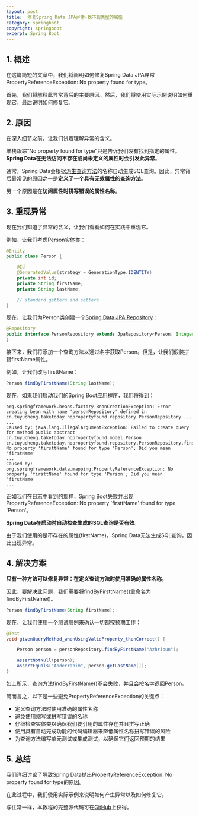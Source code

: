 ```yaml
---
layout: post
title:  修复Spring Data JPA异常-找不到类型的属性
category: springboot
copyright: springboot
excerpt: Spring Boot
---
```


## 1. 概述

在这篇简短的文章中，我们将阐明如何修复Spring Data JPA异常PropertyReferenceException: No property found for type。

首先，我们将解释此异常背后的主要原因。然后，我们将使用实际示例说明如何重现它，最后说明如何修复它。

## 2. 原因

在深入细节之前，让我们试着理解异常的含义。

堆栈跟踪“No property found for type”只是告诉我们没有找到指定的属性。**Spring Data在无法访问不存在或尚未定义的属性时会引发此异常**。

通常，Spring Data会根据[派生查询方法](https://www.baeldung.com/spring-data-derived-queries)的名称自动生成SQL查询。因此，异常背后最常见的原因之一是**定义了一个具有无效属性的查询方法**。

另一个原因是在**访问属性时拼写错误的属性名称**。

## 3. 重现异常

现在我们知道了异常的含义，让我们看看如何在实践中重现它。

例如，让我们考虑Person[实体类](https://www.baeldung.com/jpa-entities)：

```java
@Entity
public class Person {

    @Id
    @GeneratedValue(strategy = GenerationType.IDENTITY)
    private int id;
    private String firstName;
    private String lastName;

    // standard getters and setters
}
```

现在，让我们为Person类创建一个[Spring Data JPA Repository](https://www.baeldung.com/spring-data-repositories)：

```java
@Repository
public interface PersonRepository extends JpaRepository<Person, Integer> {
}
```

接下来，我们将添加一个查询方法以通过名字获取Person。但是，让我们假装拼错firstName属性。

例如，让我们改写firsttName：

```java
Person findByFirsttName(String lastName);
```

现在，如果我们启动我们的Spring Boot应用程序，我们将得到：

```shell
org.springframework.beans.factory.BeanCreationException: Error creating bean with name 'personRepository' defined in cn.tuyucheng.taketoday.nopropertyfound.repository.PersonRepository ...
...
Caused by: java.lang.IllegalArgumentException: Failed to create query for method public abstract cn.tuyucheng.taketoday.nopropertyfound.model.Person cn.tuyucheng.taketoday.nopropertyfound.repository.PersonRepository.findByFirsttName(java.lang.String)! 
No property 'firsttName' found for type 'Person'; Did you mean 'firstName'
...
Caused by: org.springframework.data.mapping.PropertyReferenceException: No property 'firsttName' found for type 'Person'; Did you mean 'firstName'
...
```

正如我们在日志中看到的那样，Spring Boot失败并出现PropertyReferenceException: No property 'firsttName' found for type 'Person'。

**Spring Data在启动时自动检查生成的SQL查询是否有效**。

由于我们使用的是不存在的属性(firstName)，Spring Data无法生成SQL查询，因此出现异常。

## 4. 解决方案

**只有一种方法可以修复异常：在定义查询方法时使用准确的属性名称**。

因此，要解决此问题，我们需要将findByFirsttName()重命名为findByFirstName()。

```java
Person findByFirstName(String firstName);
```

现在，让我们使用一个测试用例来确认一切都按预期工作：

```java
@Test
void givenQueryMethod_whenUsingValidProperty_thenCorrect() {

    Person person = personRepository.findByFirstName("Azhrioun");

    assertNotNull(person);
    assertEquals("Abderrahim", person.getLastName());
}
```

如上所示，查询方法findByFirstName()不会失败，并且会按名字返回Person。

简而言之，以下是一些避免PropertyReferenceException的关键点：

-   定义查询方法时使用准确的属性名称
-   避免使用缩写或拼写错误的名称
-   仔细检查实体类以确保我们要引用的属性存在并且拼写正确
-   使用具有自动完成功能的代码编辑器来降低属性名称拼写错误的风险
-   为查询方法编写单元测试或集成测试，以确保它们返回预期的结果

## 5. 总结

我们详细讨论了导致Spring Data抛出PropertyReferenceException: No property found for type的原因。

在此过程中，我们使用实际示例来说明如何产生异常以及如何修复它。

与往常一样，本教程的完整源代码可在[GitHub](https://github.com/tuyucheng7/taketoday-tutorial4j/tree/master/spring-boot-modules/spring-boot-data-3)上获得。